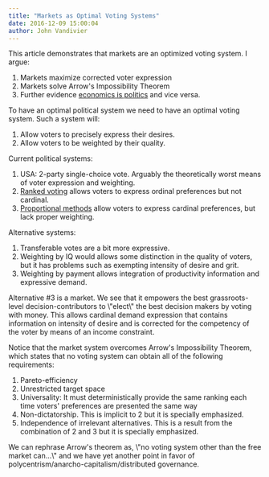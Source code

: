 ```yaml
---
title: "Markets as Optimal Voting Systems"
date: 2016-12-09 15:00:04
author: John Vandivier
---
```




This article demonstrates that markets are an optimized voting system. I argue:
<ol>
 	<li>Markets maximize corrected voter expression</li>
 	<li>Markets solve Arrow's Impossibility Theorem</li>
 	<li>Further evidence <a href=\"http://www.afterecon.com/economics-and-finance/economics-politics-sociology/\">economics is politics</a> and vice versa.</li>
</ol>
To have an optimal political system we need to have an optimal voting system. Such a system will:
<ol>
 	<li>Allow voters to precisely express their desires.</li>
 	<li>Allow voters to be weighted by their quality.</li>
</ol>
Current political systems:
<ol>
 	<li>USA: 2-party single-choice vote. Arguably the theoretically worst means of voter expression and weighting.</li>
 	<li><a href=\"https://en.wikipedia.org/wiki/Ranked_voting_system#Instant-runoff_voting\">Ranked voting</a> allows voters to express ordinal preferences but not cardinal.</li>
 	<li><a href=\"https://en.wikipedia.org/wiki/Voting_system#Multiple-winner_methods\">Proportional methods</a> allow voters to express cardinal preferences, but lack proper weighting.</li>
</ol>
Alternative systems:
<ol>
 	<li>Transferable votes are a bit more expressive.</li>
 	<li>Weighting by IQ would allows some distinction in the quality of voters, but it has problems such as exempting intensity of desire and grit.</li>
 	<li>Weighting by payment allows integration of productivity information and expressive demand.</li>
</ol>
Alternative #3 is a market. We see that it empowers the best grassroots-level decision-contributors to \"elect\" the best decision makers by voting with money. This allows cardinal demand expression that contains information on intensity of desire and is corrected for the competency of the voter by means of an income constraint.

Notice that the market system overcomes Arrow's Impossibility Theorem, which states that no voting system can obtain all of the following requirements:
<ol>
 	<li>Pareto-efficiency</li>
 	<li>Unrestricted target space</li>
 	<li>Universality: It must deterministically provide the same ranking each time voters' preferences are presented the same way</li>
 	<li>Non-dictatorship. This is implicit to 2 but it is specially emphasized.</li>
 	<li>Independence of irrelevant alternatives. This is a result from the combination of 2 and 3 but it is specially emphasized.</li>
</ol>
We can rephrase Arrow's theorem as, \"no voting system other than the free market can...\" and we have yet another point in favor of polycentrism/anarcho-capitalism/distributed governance.